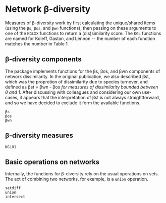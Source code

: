 # Network β-diversity

Measures of β-diversity work by first calculating the unique/shared items (using
the `βs`, `βos`, and `βwn` functions), then passing on these arguments to one of
the `KGLXX` functions to return a (dis)similarity score. The `KGL` functions are
named for Koleff, Gaston, and Lennon -- the number of each function matches the
number in Table 1.

## β-diversity components

The package implements functions for the βs, βos, and βwn components of network
dissimilarity. In the original publication, we also described βst, which was the
proprotion of dissimilarity due to species turnover, and defined as βst = βwn -
βos *for measures of dissimilarity bounded between 0 and 1*. After discussing
with colleagues and considering our own use-cases, it appears that the
interpretation of βst is not always straightforward, and so we have decided to
exclude it form the available functions.

```@docs
βs
βos
βwn
```

## β-diversity measures

```@docs
KGL01
```

## Basic operations on networks

Internally, the functions for β-diversity rely on the usual operations on sets.
The act of combining two networks, for example, is a `union` operation.

```@docs
setdiff
union
intersect
```
